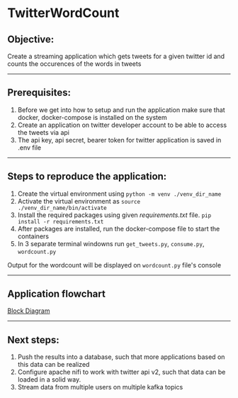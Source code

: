 # TwitterWordCount

## Objective:
Create a streaming application which gets tweets for a given twitter id and counts the occurences of the words in tweets

---
## Prerequisites:
1. Before we get into how to setup and run the application make sure that docker, docker-compose is installed on the system
2. Create an application on twitter developer account to be able to access the tweets via api
3. The api key, api secret, bearer token for twitter application is saved in .env file

---
## Steps to reproduce the application:
1. Create the virtual environment using `python -m venv ./venv_dir_name`
2. Activate the virtual environment as `source ./venv_dir_name/bin/activate`
3. Install the required packages using given _requirements.txt_ file. `pip install -r requirements.txt`
4. After packages are installed, run the docker-compose file to start the containers
5. In 3 separate terminal windowns run `get_tweets.py`, `consume.py`, `wordcount.py`

Output for the wordcount will be displayed on `wordcount.py` file's console

---
## Application flowchart
[Block Diagram](streaming_flow_chart.png)

---
## Next steps:
1. Push the results into a database, such that more applications based on this data can be realized
2. Configure apache nifi to work with twitter api v2, such that data can be loaded in a solid way.
3. Stream data from multiple users on multiple kafka topics